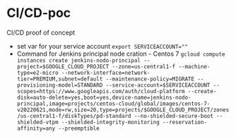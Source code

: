 # CI/CD-poc
CI/CD proof of concept

- set var for your service account 
 	`export SERVICEACCOUNT=""`
- Command for Jenkins principal node cration - Centos 7
	`gcloud compute instances create jenkins-nodo-principal --project=$GOOGLE_CLOUD_PROJECT --zone=us-central1-f --machine-type=e2-micro --network-interface=network-tier=PREMIUM,subnet=default --maintenance-policy=MIGRATE --provisioning-model=STANDARD --service-account=$SERVICEACCOUNT --scopes=https://www.googleapis.com/auth/cloud-platform --create-disk=auto-delete=yes,boot=yes,device-name=jenkins-nodo-principal,image=projects/centos-cloud/global/images/centos-7-v20220621,mode=rw,size=20,type=projects/$GOOGLE_CLOUD_PROJECT/zones/us-central1-f/diskTypes/pd-standard --no-shielded-secure-boot --shielded-vtpm --shielded-integrity-monitoring --reservation-affinity=any --preemptible`
